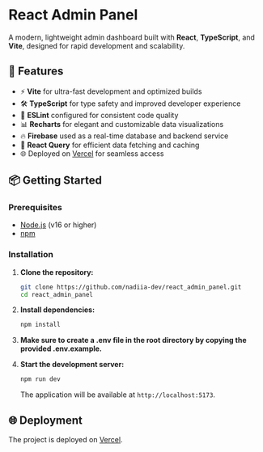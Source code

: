 # React Admin Panel

A modern, lightweight admin dashboard built with **React**, **TypeScript**, and **Vite**, designed for rapid development and scalability.

## 🚀 Features

- ⚡️ **Vite** for ultra-fast development and optimized builds
- 🛠️ **TypeScript** for type safety and improved developer experience
- 🎨 **ESLint** configured for consistent code quality
- 📊 **Recharts** for elegant and customizable data visualizations
- 🔥 **Firebase** used as a real-time database and backend service
- 🔄 **React Query** for efficient data fetching and caching
- 🌐 Deployed on [Vercel](https://react-admin-panel-azure.vercel.app) for seamless access

## 📦 Getting Started

### Prerequisites

- [Node.js](https://nodejs.org/) (v16 or higher)
- [npm](https://www.npmjs.com/)

### Installation

1. **Clone the repository:**

   ```bash
   git clone https://github.com/nadiia-dev/react_admin_panel.git
   cd react_admin_panel
   ```

2. **Install dependencies:**

   ```bash
   npm install
   ```

3. **Make sure to create a .env file in the root directory by copying the provided .env.example.**

4. **Start the development server:**

   ```bash
   npm run dev
   ```

   The application will be available at `http://localhost:5173`.

## 🌐 Deployment

The project is deployed on [Vercel](https://vercel.com/).
